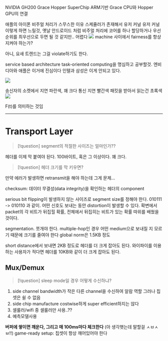 NVIDIA GH200 Grace Hopper SuperChip
ARM기반 Grace CPU와 Hopper GPU의 연결

애플의 아이폰 비주얼 처리가 스무스한 이유
스케쥴러가 존재해서 유저 커널 유저 커널 이렇게 하면 느릴것, 옛날 안드로이드 처럼
비주얼 처리에 코어를 하나 할당하거나 우선순위를 최우선으로 두면 될 것 같지만.. 어렵다
![](https://i.imgur.com/KagEDIH.png)
machine 사이에서 fairness를 항상 지켜야 하는가?

아니, 요새 트렌드는 그걸 violate하기도 한다.

service based architecture
task-oriented computing을 명심하고 공부할것.
엔비디아와 애플은 이거에 진심이다
인텔과 삼성은 이게 안되고 있다.

![](https://i.imgur.com/N9AsUnR.png)

송신자의 소켓에서 지연 파란색, 꽤 크다
통신 지연 빨간색
패킷을 받아서 읽는건 초록색
![](https://i.imgur.com/OQPh31E.png)

F(t)를 의미하는 것임

---
# Transport Layer

>[!question]
> segment의 적절한 사이즈는 얼마인가??

헤더를 이제 막 붙여야 된다. 100바이트, 혹은 그 이상이다. 꽤 크다.

>[!question] 
>헤더 크기를 막 키우면?

만약 에러가 발생하면 retransmit을 해야 하는데 그게 문제...

checksum: 데이터 무결성(data integrity)을 확인하는 헤더의 component

serious bit flipping이 발생하지 않는 사이즈로 segment size를 정해야 한다.
010111 -> 010110 과 같이.
어떤 신호도 보내는 동안 distortion이 발생할 수 있다.
확변에서 packet의 각 비트가 뒤집힐 확률, 전체에서 뒤집히는 비트가 있는 확률 따위를 배웠을 것이다.

segmentation. 쪼개야 한다.
multiple-hop인 경우 어떤 medium으로 보내질 지 모르기 때문에 크기를 줄여야 한다
global norm은 1.5KB 정도

short distance에서 보내면 2KB 정도로 헤더를 더 크게 잡아도 된다.
와이파이를 이용하는 사용자가 적다면 헤더를 10KB와 같이 더 크게 잡아도 된다.

## Mux/Demux

>[!question] 
>sleep mode일 경우 어떻게 수신하냐?

1. side channel
bandwidth가 작은 다른 channel을 수신하여 알람 역할
그러나 칩셋은 쉴 수 없음
2. side chip
manufacture costwise하게 super efficient하지는 않다
3. 셀룰러/wifi 중 셀룰러만 사용..??
4. 예측모델사용

**버퍼에 쌓이면 깨운다, 그리고 매 100ms마다 체크한다**
(아 생각햇는데 말할걸 ㅅㅂㅅㅂ!!)
game-ready setup: 칩셋이 항상 깨어있어야 한다

